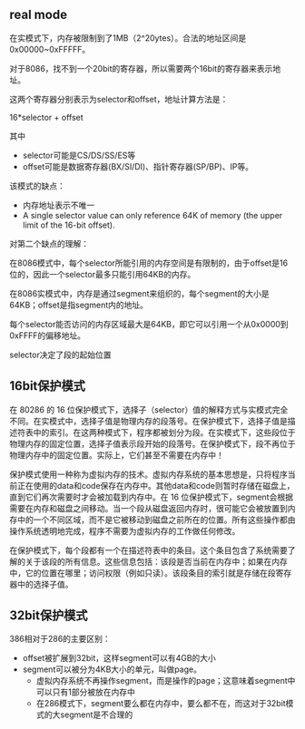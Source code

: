 ## real mode

在实模式下，内存被限制到了1MB（2^20ytes）。合法的地址区间是0x00000~0xFFFFF。

对于8086，找不到一个20bit的寄存器，所以需要两个16bit的寄存器来表示地址。

这两个寄存器分别表示为selector和offset，地址计算方法是：

16*selector + offset

其中

- selector可能是CS/DS/SS/ES等
- offset可能是数据寄存器(BX/SI/DI)、指针寄存器(SP/BP)、IP等。

该模式的缺点：

- 内存地址表示不唯一
- A single selector value can only reference 64K of memory (the upper limit of the 16-bit offset).

对第二个缺点的理解：

在8086模式中，每个selector所能引用的内存空间是有限制的，由于offset是16位的，因此一个selector最多只能引用64KB的内存。

在8086实模式中，内存是通过segment来组织的，每个segment的大小是64KB；offset是指segment内的地址。

每个selector能否访问的内存区域最大是64KB，即它可以引用一个从0x0000到0xFFFF的偏移地址。

selector决定了段的起始位置

## 16bit保护模式

在 80286 的 16 位保护模式下，选择子（selector）值的解释方式与实模式完全不同。在实模式中，选择子值是物理内存的段落号。在保护模式下，选择子值是描述符表中的索引。在这两种模式下，程序都被划分为段。在实模式下，这些段位于物理内存的固定位置，选择子值表示段开始的段落号。在保护模式下，段不再位于物理内存中的固定位置。实际上，它们甚至不需要在内存中！

保护模式使用一种称为虚拟内存的技术。虚拟内存系统的基本思想是，只将程序当前正在使用的data和code保存在内存中。其他data和code则暂时存储在磁盘上，直到它们再次需要时才会被加载到内存中。在 16 位保护模式下，segment会根据需要在内存和磁盘之间移动。当一个段从磁盘返回内存时，很可能它会被放置到内存中的一个不同区域，而不是它被移动到磁盘之前所在的位置。所有这些操作都由操作系统透明地完成，程序不需要为虚拟内存的工作做任何修改。

在保护模式下，每个段都有一个在描述符表中的条目。这个条目包含了系统需要了解的关于该段的所有信息。这些信息包括：该段是否当前在内存中；如果在内存中，它的位置在哪里；访问权限（例如只读）。该段条目的索引就是存储在段寄存器中的选择子值。

## 32bit保护模式

386相对于286的主要区别：

- offset被扩展到32bit，这样segment可以有4GB的大小
- segment可以被分为4KB大小的单元，叫做page。
    - 虚拟内存系统不再操作segment，而是操作的page；这意味着segment中可以只有1部分被放在内存中
    - 在286模式下，segment要么都在内存中，要么都不在，而这对于32bit模式的大segment是不合理的